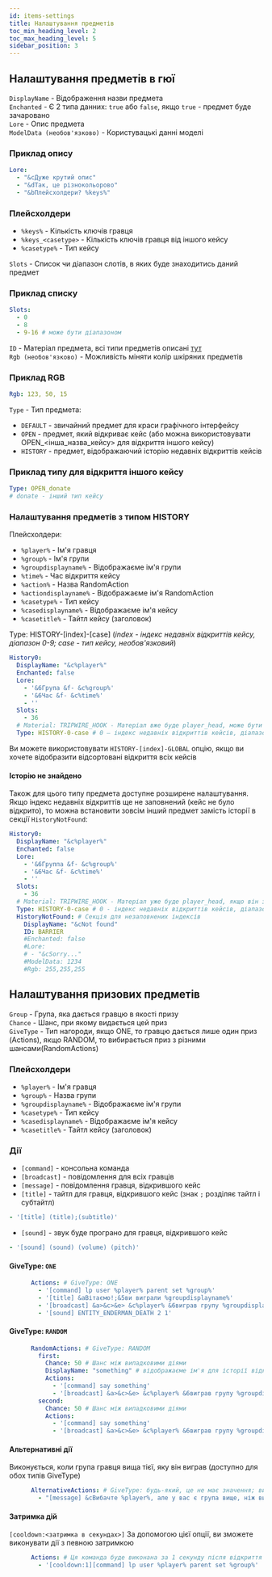 ```yaml
---
id: items-settings
title: Налаштування предметів
toc_min_heading_level: 2
toc_max_heading_level: 5
sidebar_position: 3
---
```



## Налаштування предметів в гюї
`DisplayName` - Відображення назви предмета <br />
`Enchanted` - Є 2 типа данних: `true` або  `false`, якщо `true` - предмет буде зачаровано <br />
`Lore` - Опис предмета <br/>
`ModelData (необов'язково)` - Користувацькі данні моделі

### Приклад опису
```yaml
Lore:
  - "&cДуже крутий опис"
  - "&dТак, це різнокольорово"
  - "&bПлейсхолдери? %keys%"
```

### Плейсхолдери
- `%keys%` - Кількість ключів гравця
- `%keys_<casetype>` - Кількість ключів гравця від іншого кейсу
- `%casetype%` - Тип кейсу

`Slots` - Список чи діапазон слотів, в яких буде знаходитись даний предмет

### Приклад списку
```yaml
Slots:
  - 0
  - 8
  - 9-16 # може бути діапазоном
```
`ID` - Матеріал предмета, всі типи предметів описані [тут](./materials.md) <br />
`Rgb (необов'язково)` - Можливість міняти колір шкіряних предметів <br />

### Приклад RGB
```yaml
Rgb: 123, 50, 15
```
`Type` - Тип предмета: 
- `DEFAULT` - звичайний предмет для краси графічного інтерфейсу
- `OPEN` - предмет, який відкриває кейс (або можна використовувати OPEN_\<інша_назва_кейсу\> для відкриття іншого кейсу)
- `HISTORY` - предмет, відображаючий історію недавніх відкриттів кейсів<br/>

### Приклад типу для відкриття іншого кейсу
```yml
Type: OPEN_donate
# donate - інший тип кейсу
```

### Налаштування предметів з типом HISTORY
Плейсхолдери:
- `%player%` - Ім'я гравця
- `%group%` - Ім'я групи
- `%groupdisplayname%` - Відображаєме ім'я групи
- `%time%` - Час відкриття кейсу
- `%action%` - Назва RandomAction
- `%actiondisplayname%` - Відображаєме ім'я RandomAction
- `%casetype%` - Тип кейсу
- `%casedisplayname%` - Відображаєме ім'я кейсу
- `%casetitle%` - Тайтл кейсу (заголовок)

Type: HISTORY-[index]-[case]     (_index - індекс недавніх відкриттів кейсу, діапазон 0-9; case - тип кейсу, необов'язковий_)
```yaml
History0:
  DisplayName: "&c%player%"
  Enchanted: false
  Lore:
    - '&6Група &f- &c%group%'
    - '&6Час &f- &c%time%'
    - ''
  Slots:
    - 36
  # Material: TRIPWIRE_HOOK - Матеріал вже буде player_head, може бути DEFAULT, якщо ви хочете використовувати матеріал виграшного предмету
  Type: HISTORY-0-case # 0 – індекс недавніх відкриттів кейсів, діапазон 0-9; case - тип кейсу, якщо пусто, то буде кейс за замовчанням (необов'язково)
```
Ви можете використовувати `HISTORY-[index]-GLOBAL` опцію, якщо ви хочете відобразити відсортовані відкриття всіх кейсів

#### Історію не знайдено
Також для цього типу предмета доступне розширене налаштування. Якщо індекс недавніх відкриттів ще не заповнений (кейс не було відкрито), то можна встановити зовсім інший предмет замість історії в секції `HistoryNotFound`:
```yaml
History0:
  DisplayName: "&c%player%"
  Enchanted: false
  Lore:
    - '&6Группа &f- &c%group%'
    - '&6Час &f- &c%time%'
    - ''
  Slots:
    - 36
  # Material: TRIPWIRE_HOOK - Матеріал уже буде player_head, якщо він закоментований, може бути DEFAULT, якщо ви хочете використовувати матеріал виграшного предмета
  Type: HISTORY-0-case # 0 - індекс недавніх відкриттів кейсів, діапазон 0-9; case - тип кейса, якщо порожньо, то буде кейс за замовчуванням (опціонально)
  HistoryNotFound: # Секція для незаповнених індексів
    DisplayName: "&cNot found"
    ID: BARRIER
    #Enchanted: false
    #Lore:
    # - "&cSorry..."
    #ModelData: 1234
    #Rgb: 255,255,255
```

## Налаштування призових предметів
`Group` - Група, яка дається гравцю в якості призу<br />
`Chance` - Шанс, при якому видається цей приз<br />
`GiveType` - Тип нагороди, якщо ONE, то гравцю дається лише один приз (Actions), якщо RANDOM, то вибирається приз з різними шансами(RandomActions)
### Плейсхолдери
- `%player%` - Ім'я гравця
- `%group%` - Назва групи
- `%groupdisplayname%` - Відображаєме ім'я групи
- `%casetype%` - Тип кейсу
- `%casedisplayname%` - Відображаєме ім'я кейсу
- `%casetitle%` - Тайтл кейсу (заголовок)

### Дії
- `[command]` - консольна команда
- `[broadcast]` - повідомлення для всіх гравців
- `[message]` - повідомлення гравця, відкрившого кейс
- `[title]` - тайтл для гравця, відкрившого кейс (знак `;` розділяє тайтл і субтайтл)
```yml
- '[title] (title);(subtitle)'
```
- `[sound]` - звук буде програно для гравця, відкрившого кейс
```yml
- '[sound] (sound) (volume) (pitch)'
```

#### GiveType: `ONE`
```yaml
      Actions: # GiveType: ONE
        - '[command] lp user %player% parent set %group%'
        - '[title] &aВітаємо!;&5ви виграли %groupdisplayname%'
        - '[broadcast] &a>&c>&e> &c%player% &6виграв групу %groupdisplayname% &6з &5Ultra-Case.'
        - '[sound] ENTITY_ENDERMAN_DEATH 2 1'
```

#### GiveType: `RANDOM`
```yaml
      RandomActions: # GiveType: RANDOM
        first:
          Chance: 50 # Шанс між випадковими діями
          DisplayName: "something" # відображаєме ім'я для історії відкриття
          Actions:
            - '[command] say something'
            - '[broadcast] &a>&c>&e> &c%player% &6виграв групу %groupdisplayname% &6з &5Ultra-Case.'
        second:
          Chance: 50 # Шанс між випадковими діями
          Actions:
            - '[command] say something'
            - '[broadcast] &a>&c>&e> &c%player% &6виграв групу %groupdisplayname% &6з &5Ultra-Case.'
```

#### Альтернативні дії
Виконується, коли група гравця вища тієї, яку він виграв (доступно для обох типів GiveType)
```yaml
      AlternativeActions: # GiveType: будь-який, це не має значення; виконується, якщо група нижче за рангом, ніж група гравця в LevelGroups
        - "[message] &cВибачте %player%, але у вас є група вище, ніж ви виграли:("
```
#### Затримка дій
`[cooldown:<затримка в секундах>]`
За допомогою цієї опції, ви зможете виконувати дії з певною затримкою
```yaml
      Actions: # Ця команда буде виконана за 1 секунду після відкриття кейсу
        - '[cooldown:1][command] lp user %player% parent set %group%'
```